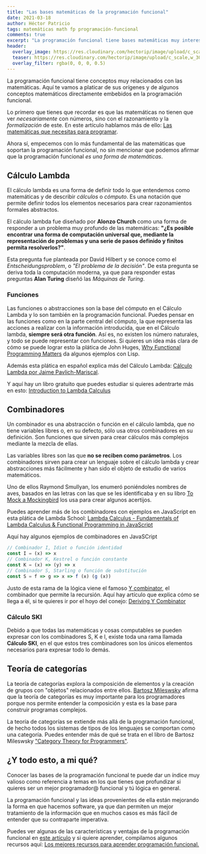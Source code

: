 ```yaml
---
title: "Las bases matemáticas de la programación funcional"
date: 2021-03-18
author: Héctor Patricio
tags: matemáticas math fp programación-funcional
comments: true
excerpt: "La programación funcional tiene bases matemáticas muy interesantes, hablemos un poco de ellas y cómo te pueden ayudar a entenderla mejor."
header:
  overlay_image: https://res.cloudinary.com/hectorip/image/upload/c_scale,w_1200/v1616045099/michael-dziedzic-VlZYu3nZIRI-unsplash_yxm6kr.jpg
  teaser: https://res.cloudinary.com/hectorip/image/upload/c_scale,w_300/v1616045099/michael-dziedzic-VlZYu3nZIRI-unsplash_yxm6kr.jpg
  overlay_filter: rgba(0, 0, 0, 0.5)
---
```


La programación funcional tiene conceptos muy relacionados con las matemáticas. Aquí te vamos a platicar de sus orígenes y de algunos conceptos matemáticos directamente embebidos en la programación funcional.

Lo primero que tienes que recordar es que las matemáticas no tienen que ver  _necesariamente_ con números, sino con el razonamiento y la _formalización_ de este. En este artículo hablamos más de ello: [Las matemáticas que necesitas para programar](/2019/12/25/las-matematicas-que-debes-saber-para-programar.html).

Ahora sí, empecemos con lo más fundamental de las matemáticas que soportan la programación funcional, no sin mencionar que podemos afirmar que la programación funcional _es una forma de matemáticas_.

## Cálculo Lambda

El cálculo lambda es una forma de definir todo lo que entendemos como matemáticas y de describir _cálculos_ o _cómputo_. Es una notación que permite definir todos los elementos necesarios para crear razonamientos formales abstractos.

El cálculo lambda fue diseñado por **Alonzo Church** como una forma de responder a un problema muy profundo de las matemáticas: **"¿Es posible encontrar una forma de computación universal que, mediante la representación de problemas y una serie de pasos definido y finitos permita resolverlos?"**.

Esta pregunta fue planteada por David Hilbert y se conoce como el *Entscheidungsproblem*, o _"El problema de la decisión"_. De esta pregunta se deriva toda la computación moderna, ya que para responder estas preguntas **Alan Turing** diseñó las _Máquinas de Turing_.

### Funciones

Las funciones o abstracciones son la base del cómputo en el Cálculo Lambda y lo son también en la programación funcional. Puedes pensar en las funciones como en la parte central del cómputo, la que representa las acciones a realizar con la información introducida, que en el Cálculo lambda, **siempre será otra función**. Así es, no existen los número naturales, y todo se puede representar con funciones. Si quieres un idea más clara de cómo se puede lograr esto la plática de John Huges, [Why Functional Programming Matters]() da algunos ejemplos con Lisp.

Además esta plática en español explica más del Cálculo Lambda: [Cálculo Lambda por Jaime Pavlich-Mariscal](https://www.youtube.com/watch?v=i1zYBLdlxfc).

Y aquí hay un libro gratuito que puedes estudiar si quieres adentrarte más en esto: [Introduction to Lambda Calculus](http://www.cse.chalmers.se/research/group/logic/TypesSS05/Extra/geuvers.pdf)

## Combinadores

Un combinador es una abstracción o función en el cálculo lambda, que no tiene variables libres o, en su defecto, sólo usa otros combinadores en su definición. Son funciones que sirven para crear cálculos más complejos mediante la mezcla de ellas.

Las variables libres son las que **no se reciben como parámetros**. Los combinadores sirven para crear un lenguaje sobre el cálculo lambda y crear abstracciones más fácilmente y han sido el objeto de estudio de varios matemáticos.

Uno de ellos Raymond Smullyan, los enumeró poniéndoles nombres de aves, basados en las letras con las que se les identificaba y en su libro [To Mock a Mockingbird](http://douxnet.weebly.com/uploads/2/0/4/1/20418601/raymond_m._smullyan-to_mock_a_mockingbird_and_other_logic_puzzles__including__an_amazing_adventure_in_combinatory_logic-knopf_1985.pdf) los usa para crear algunos acertijos.

Puedes aprender más de los combinadores con ejemplos en JavaScript en esta plática de Lambda School: [Lambda Calculus - Fundamentals of Lambda Calculus & Functional Programming in JavaScript](https://www.youtube.com/watch?v=3VQ382QG-y4)

Aquí hay algunos ejemplos de combinadores en JavaSCript

```javascript
// Combinador I, Idiot o función identidad
const I = (x) => x
// Combinador K, Kestrel o función constante
const K = (x) => (y) => x
// Combinador S, Starling o función de substitución
const S = f => g => x => f (x) (g (x))
```

Justo de esta rama de la lógica viene el famoso [Y combinator](https://medium.com/@ayanonagon/the-y-combinator-no-not-that-one-7268d8d9c46), el combinador que permite la recursión. Aquí hay artículo que explica cómo se llega a él, si te quieres ir por el hoyo del conejo: [Deriving Y Combinator](https://homes.cs.washington.edu/~sorawee/en/blog/2017/10-05-deriving-Y.html)


### Cálculo SKI

Debido a que todas las matemáticas y cosas computables se pueden expresar con los combinadores S, K e I, existe toda una rama llamada **Cálculo SKI**, en el que estos tres combinadores son los únicos elementos necesarios para expresar todo lo demás.

## Teoría de categorías

La teoría de categorías explora la composición de elementos y la creación de grupos con "objetos" relacionados entre ellos. [Bartosz Mileswsky](https://bartoszmilewski.com/) afirma que la teoría de categorías es muy importante para los programadores porque nos permite entender la composición y esta es la base para construir programas complejos.

La teoría de categorías se extiende más allá de la programación funcional, de hecho todos los sistemas de tipos de los lenguajes se comportan como una categoría. Puedes entender más de qué se trata en el libro de Bartosz Mileswsky ["Category Theory for Programmers"](https://github.com/hmemcpy/milewski-ctfp-pdf).

## ¿Y todo esto, a mi qué?

Conocer las bases de la programación funcional te puede dar un índice muy valioso como referencia a temas en los que tienes que profundizar si quieres ser un mejor programador@ funcional y tú lógica en general.

La programación funcional y las ideas provenientes de ella están mejorando la forma en que hacemos software, ya que dan permiten un mejor tratamiento de la información que en muchos casos es más fácil de entender que su contraparte imperativa.

Puedes ver algunas de las características y ventajas de la programación funcional en [este artículo](/2019/03/30/que-es-la-programacion-funcional.html) y si quiere aprender, compilamos algunos recursos aquí: [Los mejores recursos para aprender programación funcional.](/educación/2019/04/06/los-mejores-recursos-para-aprender-programacion-funcional.html)
